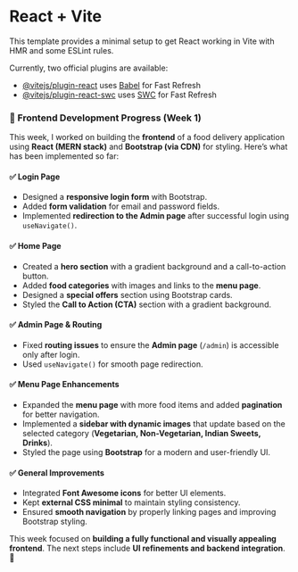 # React + Vite

This template provides a minimal setup to get React working in Vite with HMR and some ESLint rules.

Currently, two official plugins are available:

- [@vitejs/plugin-react](https://github.com/vitejs/vite-plugin-react/blob/main/packages/plugin-react/README.md) uses [Babel](https://babeljs.io/) for Fast Refresh
- [@vitejs/plugin-react-swc](https://github.com/vitejs/vite-plugin-react-swc) uses [SWC](https://swc.rs/) for Fast Refresh
### **🚀 Frontend Development Progress (Week 1)**  

This week, I worked on building the **frontend** of a food delivery application using **React (MERN stack)** and **Bootstrap (via CDN)** for styling. Here’s what has been implemented so far:  

#### **✅ Login Page**  
- Designed a **responsive login form** with Bootstrap.  
- Added **form validation** for email and password fields.  
- Implemented **redirection to the Admin page** after successful login using `useNavigate()`.  

#### **✅ Home Page**  
- Created a **hero section** with a gradient background and a call-to-action button.  
- Added **food categories** with images and links to the **menu page**.  
- Designed a **special offers** section using Bootstrap cards.  
- Styled the **Call to Action (CTA)** section with a gradient background.  

#### **✅ Admin Page & Routing**  
- Fixed **routing issues** to ensure the **Admin page** (`/admin`) is accessible only after login.  
- Used `useNavigate()` for smooth page redirection.  

#### **✅ Menu Page Enhancements**  
- Expanded the **menu page** with more food items and added **pagination** for better navigation.  
- Implemented a **sidebar with dynamic images** that update based on the selected category (**Vegetarian, Non-Vegetarian, Indian Sweets, Drinks**).  
- Styled the page using **Bootstrap** for a modern and user-friendly UI.  

#### **✅ General Improvements**  
- Integrated **Font Awesome icons** for better UI elements.  
- Kept **external CSS minimal** to maintain styling consistency.  
- Ensured **smooth navigation** by properly linking pages and improving Bootstrap styling.  

This week focused on **building a fully functional and visually appealing frontend**. The next steps include **UI refinements and backend integration**. 🚀
